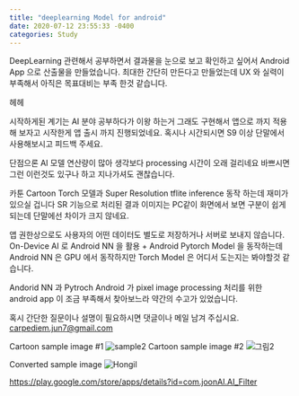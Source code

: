 ```yaml
---
title: "deeplearning Model for android"
date: 2020-07-12 23:55:33 -0400
categories: Study
---
```


DeepLearning  관련해서 공부하면서 결과물을 눈으로 보고 확인하고 싶어서 Android App 으로 산출물을 만들었습니다.
최대한 간단히 만든다고 만들었는데 UX 와 실력이 부족해서 아직은 목표대비는 부족 한것 같습니다.

헤헤 

시작하게된 계기는 AI 분야 공부하다가 이왕 하는거 그래도 구현해서 앱으로 까지 적용해 보자고 시작한게 앱 출시 까지 진행되었네요.
혹시나 시간되시면 S9 이상 단말에서  사용해보시고 피드백 주세요.

단점으론 AI 모델 연산량이 많아 생각보다 processing 시간이 오래 걸리네요 
바쁘시면 그런 이런것도 있구나 하고 지나가셔도 괜찮습니다.

카툰 Cartoon Torch 모델과 Super Resolution tflite inference 동작 하는데 재미가 있으실 겁니다
SR 기능으로 처리된 결과 이미지는 PC같이 화면에서 보면 구분이 쉽게 되는데 단말에선 차이가 크지 않네요.

앱 권한상으로도 사용자의 어떤 데이터도 별도로 저장하거나 서버로 보내지 않습니다.
On-Device AI 로 Android NN 을 활용 + Android Pytorch Model 을 동작하는데 
Android NN 은 GPU 에서 동작하지만 Torch Model 은 어디서 도는지는 봐야할것 같습니다.


Andorid NN 과 Pytroch Android 가 pixel image processing  처리를 위한 android app 이 조금 부족해서 찾아보느라 
약간의 수고가 있었습니다.


혹시 간단한 질문이나 설명이 필요하시면 댓글이나 메일 남겨 주십시요.
carpediem.jun7@gmail.com

Cartoon sample image #1
![sample2](https://user-images.githubusercontent.com/5698411/87249662-43853600-c49b-11ea-90df-8a5130f756b9.png)
Cartoon sample image #2
![그림2](https://user-images.githubusercontent.com/5698411/87249665-4a13ad80-c49b-11ea-9c0d-4b4814280c19.png)

Converted sample image
![Hongil](https://user-images.githubusercontent.com/5698411/87249669-526be880-c49b-11ea-99d6-1a1d1ce0c172.jpg)



https://play.google.com/store/apps/details?id=com.joonAI.AI_Filter

